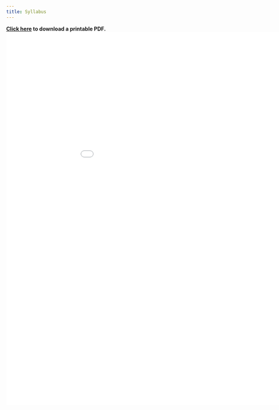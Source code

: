 ```yaml
---
title: Syllabus
---
```

**[Click here](syllabus.pdf) to download a printable PDF.**
<embed src="./syllabus.pdf" width="1000" height="1000">
